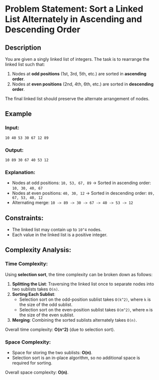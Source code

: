 # Problem Statement: Sort a Linked List Alternately in Ascending and Descending Order

## Description

You are given a singly linked list of integers. The task is to rearrange the linked list such that:

1. Nodes at **odd positions** (1st, 3rd, 5th, etc.) are sorted in **ascending order**.
2. Nodes at **even positions** (2nd, 4th, 6th, etc.) are sorted in **descending order**.

The final linked list should preserve the alternate arrangement of nodes.

## Example

### Input:

```
10 40 53 30 67 12 89
```

### Output:

```
10 89 30 67 40 53 12
```

### Explanation:

- Nodes at odd positions: `10, 53, 67, 89` → Sorted in ascending order: `10, 30, 40, 67`
- Nodes at even positions: `40, 30, 12` → Sorted in descending order: `89, 67, 53, 40, 12`
- Alternating merge: `10 -> 89 -> 30 -> 67 -> 40 -> 53 -> 12`

## Constraints:

- The linked list may contain up to `10^4` nodes.
- Each value in the linked list is a positive integer.

## Complexity Analysis:

### Time Complexity:

Using **selection sort**, the time complexity can be broken down as follows:

1. **Splitting the List**: Traversing the linked list once to separate nodes into two sublists takes `O(n)`.
2. **Sorting Each Sublist**:
   - Selection sort on the odd-position sublist takes `O(k^2)`, where `k` is the size of the odd sublist.
   - Selection sort on the even-position sublist takes `O(m^2)`, where `m` is the size of the even sublist.
3. **Merging**: Combining the sorted sublists alternately takes `O(n)`.

Overall time complexity: **O(n^2)** (due to selection sort).

### Space Complexity:

- Space for storing the two sublists: **O(n)**.
- Selection sort is an in-place algorithm, so no additional space is required for sorting.

Overall space complexity: **O(n)**.
